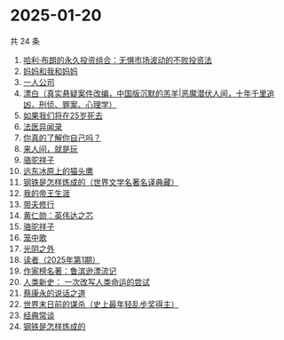 # 2025-01-20

共 24 条

<!-- BEGIN WEREAD -->
<!-- 最后更新时间 2025-01-20 05:12:34 +0800 -->
1. [哈利·布朗的永久投资组合：无惧市场波动的不败投资法](https://weread.qq.com/web/bookDetail/b7a329505de4ddb7a03fb21)
1. [妈妈和我和妈妈](https://weread.qq.com/web/bookDetail/0ce32c80813ab9974g011e23)
1. [一人公司](https://weread.qq.com/web/bookDetail/ea432780813ab9717g010b08)
1. [漂白（真实悬疑案件改编，中国版沉默的羔羊|恶魔潜伏人间，十年千里追凶，刑侦、罪案、心理学）](https://weread.qq.com/web/bookDetail/f0332010813ab7169g0155ca)
1. [如果我们将在25岁死去](https://weread.qq.com/web/bookDetail/ca732b70813ab99c5g019402)
1. [法医异闻录](https://weread.qq.com/web/bookDetail/95632100813ab9974g01011d)
1. [你真的了解你自己吗？](https://weread.qq.com/web/bookDetail/3c732810813ab9858g017de3)
1. [来人间，就是玩](https://weread.qq.com/web/bookDetail/a35324f0813ab9994g0118a1)
1. [骆驼祥子](https://weread.qq.com/web/bookDetail/fd1328207268785dfd1479d)
1. [远东冰原上的猫头鹰](https://weread.qq.com/web/bookDetail/4df32750813ab74b8g019255)
1. [钢铁是怎样炼成的（世界文学名著名译典藏）](https://weread.qq.com/web/bookDetail/5f432de07183b70e5f4e453)
1. [我的帝王生涯](https://weread.qq.com/web/bookDetail/06232720527f59062659d13)
1. [带夫修行](https://weread.qq.com/web/bookDetail/8af323d0813ab8a7dg019b10)
1. [黄仁勋：英伟达之芯](https://weread.qq.com/web/bookDetail/47a32050813ab98e3g013257)
1. [骆驼祥子](https://weread.qq.com/web/bookDetail/fba32490715d9707fba21d1)
1. [笼中歌](https://weread.qq.com/web/bookDetail/b5d32f90813ab9902g0126c9)
1. [光阴之外](https://weread.qq.com/web/bookDetail/72e325c0727d77d472e6ff7)
1. [读者（2025年第1期）](https://weread.qq.com/web/bookDetail/8a0321b0813ab9902g013d6f)
1. [作家榜名著：鲁滨逊漂流记](https://weread.qq.com/web/bookDetail/96e32fb071800cda96e4677)
1. [人类新史： 一次改写人类命运的尝试](https://weread.qq.com/web/bookDetail/87e32110813ab9992g01960d)
1. [蔡康永的说话之道](https://weread.qq.com/web/bookDetail/568324d0813ab9955g01694d)
1. [世界末日前的谋杀（史上最年轻乱步奖得主）](https://weread.qq.com/web/bookDetail/ea1321e0813ab9883g0121b1)
1. [经典常谈](https://weread.qq.com/web/bookDetail/5db320b0813ab7153g019aa7)
1. [钢铁是怎样炼成的](https://weread.qq.com/web/bookDetail/38b32e80716395a838bebd7)
<!-- END WEREAD -->